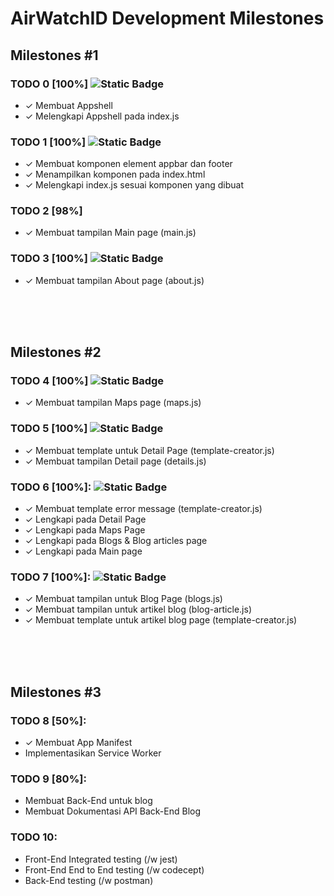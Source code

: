 # AirWatchID Development Milestones

## Milestones #1

### TODO 0 [100%] ![Static Badge](https://img.shields.io/badge/Finished-a)
- ✓ Membuat Appshell
- ✓ Melengkapi Appshell pada index.js

### TODO 1 [100%] ![Static Badge](https://img.shields.io/badge/Finished-a)
- ✓ Membuat komponen element appbar dan footer
- ✓ Menampilkan komponen pada index.html
- ✓ Melengkapi index.js sesuai komponen yang dibuat

### TODO 2 [98%]
- ✓ Membuat tampilan Main page (main.js)

### TODO 3 [100%] ![Static Badge](https://img.shields.io/badge/Finished-a)
- ✓ Membuat tampilan About page (about.js)

<br><br><br>

## Milestones #2

### TODO 4 [100%] ![Static Badge](https://img.shields.io/badge/Finished-a)
- ✓ Membuat tampilan Maps page (maps.js)

### TODO 5 [100%] ![Static Badge](https://img.shields.io/badge/Finished-a)
- ✓ Membuat template untuk Detail Page (template-creator.js)
- ✓ Membuat tampilan Detail page (details.js)

### TODO 6 [100%]: ![Static Badge](https://img.shields.io/badge/Finished-a)
- ✓ Membuat template error message (template-creator.js)
- ✓ Lengkapi pada Detail Page
- ✓ Lengkapi pada Maps Page
- ✓ Lengkapi pada Blogs & Blog articles page
- ✓ Lengkapi pada Main page

### TODO 7 [100%]: ![Static Badge](https://img.shields.io/badge/Finished-a)
- ✓ Membuat tampilan untuk Blog Page (blogs.js)
- ✓ Membuat tampilan untuk artikel blog (blog-article.js)
- ✓ Membuat template untuk artikel blog page (template-creator.js)

<br><br><br>

## Milestones #3

### TODO 8 [50%]:
- ✓ Membuat App Manifest
- Implementasikan Service Worker

### TODO 9 [80%]:
- Membuat Back-End untuk blog
- Membuat Dokumentasi API Back-End Blog

### TODO 10:
- Front-End Integrated testing (/w jest)
- Front-End End to End testing (/w codecept)
- Back-End testing (/w postman)